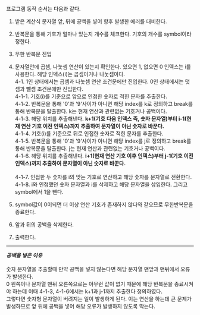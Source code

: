 프로그램 동작 순서는 다음과 같다.

1. 받은 계산식 문자열 앞, 뒤에 공백을 넣어 향후 발생한 에러를 대비한다.

2. 반복문을 통해 기호가 얼마나 있는지 개수를 체크한다. 기호의 개수를 symbol이라 정한다.

3. 무한 반복문 진입
4. 문자열안에 곱셈, 나눗셈 연산이 있는지 확인한다. 있으면 1, 없으면 0 인덱스는 i를 사용한다. 해당 인덱스(i)는 곱셈이거나 나눗셈이다.<br>
  4-1. 1인 상태에서는 곱셈과 나눗셈 연산 조건문에만 진입한다. 0인 상태에서는 덧셈과 뺄셈 조건문에만 진입한다. <br>
    4-1-1. 기호(i)를 기준으로 앞으로 인접한 숫자로 적힌 문자를 추출한다. <br>
    4-1-2. 반복문을 통해 '0'과 '9'사이가 아니면 해당 index를 k로 정의하고 break를 통해 반복문을 탈출한다. k는 현재 연산과 관련없는 기호거나 공백이다. <br>
    4-1-3. 해당 위치를 추출해낸다. **k+1(기호 다음 인덱스 즉, 숫자 문자열)부터 i-1(현재 연산 기호 이전 인덱스)까지 추출하여 문자열이 아닌 숫자로 바꾼다.** <br>
	4-1-4. 기호(i)를 기준으로 뒤로 인접한 숫자로 적힌 문자를 추출한다. <br>
    4-1-5. 반복문을 통해 '0'과 '9'사이가 아니면 해당 index를 j로 정의하고 break를 통해 반복문을 탈출한다. j는 현재 연산과 관련없는 기호거나 공백이다. <br>
    4-1-6. 해당 위치를 추출해낸다. **i+1(현재 연산 기호 이후 인덱스)부터 j-1(기호 이전 인덱스)까지 추출하여 문자열이 아닌 숫자로 바꾼다.** <br>		
		4-1-7. 인접한 두 숫자를 i의 맞는 기호로 연산하고 해당 숫자를 문자열로 전환한다. <br>
		4-1-8. i와 인접했던 숫자 문자열과 i를 삭제하고 해당 문자열을 삽입한다. 그리고 symbol에서 1을 뺀다. <br>
5. symbol값이 0이되면 더 이상 연산 기호가 존재하지 않다와 같으므로 무한반복문을 종료한다.
6. 앞과 뒤의 공백을 삭제한다.
7. 출력한다.
  
<hr>

***공백을 넣은 이유***<br><br>
숫자 문자열을 추출할때 만약 공백을 넣지 않는다면 해당 문자열 맨앞과 맨뒤에서 오류가 발생한다.<br> 0 왼쪽이나 문자열 맨뒤 오른쪽으로는 아무런 값이 없기 때문에 해당 반복문을 종료시켜야 하는데 이때 4-1-3, 4-1-6에서는 k+1과 j-1까지 추출한다 정의하였다.<br> 그렇다면 숫자형 문자열이 버려지는 일이 발생하게 된다. 이는 연산을 하는데 큰 문제가 발생하므로 앞 뒤에 공백을 넣어 해당 오류가 발생하지 않도록 막는다.
